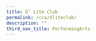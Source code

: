 ```yaml
---
title: D’ Lite Club
permalink: /cca/dliteclub/
description: ""
third_nav_title: PerformingArts
---
```


